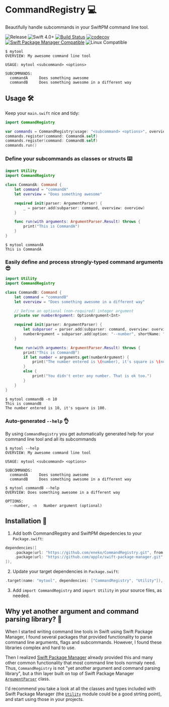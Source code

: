 # CommandRegistry 💻
Beautifully handle subcommands in your SwiftPM command line tool.

![Release](https://img.shields.io/github/release/eneko/CommandRegistry.svg)
![Swift 4.0+](https://img.shields.io/badge/Swift-4.0+-orange.svg)
[![Build Status](https://travis-ci.org/eneko/CommandRegistry.svg?branch=master)](https://travis-ci.org/eneko/CommandRegistry)
[![codecov](https://codecov.io/gh/eneko/CommandRegistry/branch/master/graph/badge.svg)](https://codecov.io/gh/eneko/CommandRegistry)
[![Swift Package Manager Compatible](https://img.shields.io/badge/spm-compatible-brightgreen.svg)](https://swift.org/package-manager)
![Linux Compatible](https://img.shields.io/badge/linux-compatible%20🐧-brightgreen.svg)


```
$ mytool
OVERVIEW: My awesome command line tool

USAGE: mytool <subcommand> <options>

SUBCOMMANDS:
  commandA     Does something awesome
  commandB     Does something awesome in a different way
```

## Usage 🛠
Keep your `main.swift` nice and tidy:

```swift
import CommandRegistry

var commands = CommandRegistry(usage: "<subcommand> <options>", overview: "My awesome command line tool")
commands.register(command: CommandA.self)
commands.register(command: CommandB.self)
commands.run()
```

### Define your subcommands as classes or structs ⌨️

```swift
import Utility
import CommandRegistry

class CommandA: Command {
    let command = "commandA"
    let overview = "Does something awesome"

    required init(parser: ArgumentParser) {
        _ = parser.add(subparser: command, overview: overview)
    }

    func run(with arguments: ArgumentParser.Result) throws {
        print("This is CommandA")
    }
}
```

```
$ mytool commandA
This is CommandA
```

### Easily define and process strongly-typed command arguments 😎

```swift
import Utility
import CommandRegistry

class CommandB: Command {
    let command = "commandB"
    let overview = "Does something awesome in a different way"

    // Define an optional (non-required) integer argument
    private var numberArgument: OptionArgument<Int>

    required init(parser: ArgumentParser) {
        let subparser = parser.add(subparser: command, overview: overview)
        numberArgument = subparser.add(option: "--number", shortName: "-n", kind: Int.self, usage: "Number argument (optional)")
    }

    func run(with arguments: ArgumentParser.Result) throws {
        print("This is CommandB")
        if let number = arguments.get(numberArgument) {
            print("The number entered is \(number), it's square is \(number * number).")
        }
        else {
            print("You didn't enter any number. That is ok too.")
        }
    }
}
```

```
$ mytool commandB -n 10
This is commandB
The number entered is 10, it's square is 100.
```

### Auto-generated `--help` 👌
By using `CommandRegistry` you get automatically generated help for your command line tool and all its subcommands

```
$ mytool --help
OVERVIEW: My awesome command line tool

USAGE: mytool <subcommand> <options>

SUBCOMMANDS:
  commandA     Does something awesome
  commandB     Does something awesome in a different way
```

```
$ mytool commandB --help
OVERVIEW: Does something awesome in a different way

OPTIONS:
  --number, -n   Number argument (optional)
```


## Installation 🚀

1. Add both CommandRegstry and SwiftPM depedencies to your `Package.swift`:
```swift
dependencies([
    .package(url: "https://github.com/eneko/CommandRegistry.git", from: "0.0.1"),
    .package(url: "https://github.com/apple/swift-package-manager.git", from: "0.1.0"),
]),
```

2. Update your target dependencies in `Package.swift`:
```swift
.target(name: "mytool", dependencies: ["CommandRegistry", "Utility"]),
```

3. Add `import CommandRegistry` and `import Utility` in your source files, as needed.

## Why yet another argument and command parsing library? 🤔
When I started writing command line tools in Swift using Swift Package Manager, I found several packages that provided functionality to parse command line arguments, flags and subcommands. However, I found these libraries complex and hard to use.

Then I realized [Swift Package Manager](https://github.com/apple/swift-package-manager/tree/master/Sources) already provided this and many other common functionality that most command line tools normaly need. Thus, `CommandRegistry` is not "yet another argument and command parsing library", but a thin layer built on top of Swift Package Manager [`ArgumentParser`](https://github.com/apple/swift-package-manager/blob/master/Sources/Utility/ArgumentParser.swift) class.

I'd recommend you take a look at all the classes and types included with Swift Package Manager (the [`Utility`](https://github.com/apple/swift-package-manager/tree/master/Sources/Utility) module could be a good strting point), and start using those in your projects.
